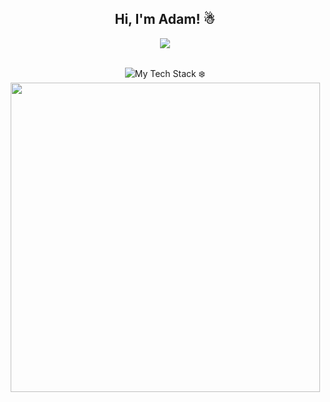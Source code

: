 <h2 align="center">Hi, I'm Adam! ☃</h2>

<div align="center">
  <img src="https://readme-typing-svg.herokuapp.com?font=Fira+Code&weight=500&size=28&pause=1000&color=facade&center=true&vCenter=true&width=600&lines=Confidently+Cruising+Creatively;Back+End+Developer;Automation+Enthusiast;"/>
</div>
<br>


<p align="center">
  <img src="https://github-readme-tech-stack.vercel.app/api/cards?title=My+Tech+Stack+%E2%9D%84%EF%B8%8F&align=center&titleAlign=center&fontFamily=Monospace&lineCount=2&theme=vue&bg=%2335495E&badge=%233E556E&border=%233E556E&titleColor=%2341B883&line1=SELENIUM%2CSELENIUM%2C6cacb4%3BAIOHTTP%2CAIOHTTP%2C70a8aa%3BPYTHON%2CPYTHON%2C6ea29e%3B&line2=FLASK%2CFLASK%2C85cac2%3Bvercel%2Cvercel%2C75a9a5%3B" alt="My Tech Stack ❄️" /><br>
  <img src="https://github-readme-streak-stats.herokuapp.com/?user=ADAmbankz&theme=vue-dark&hide_border=true" width=495>
</p>

<br>



